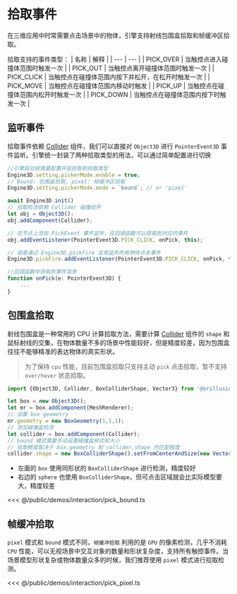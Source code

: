 # 拾取事件
在三维应用中时常需要点击场景中的物体，引擎支持射线包围盒拾取和帧缓冲区拾取。

拾取支持的事件类型：
| 名称 | 解释 |
| --- | --- |
| PICK_OVER | 当触控点进入碰撞体范围时触发一次 |
| PICK_OUT | 当触控点离开碰撞体范围时触发一次 |
| PICK_CLICK | 当触控点在碰撞体范围内按下并松开，在松开时触发一次 |
| PICK_MOVE | 当触控点在碰撞体范围内移动时触发 |
| PICK_UP | 当触控点在碰撞体范围内松开时触发一次 |
| PICK_DOWN | 当触控点在碰撞体范围内按下时触发一次 |

## 监听事件
拾取事件依赖 [Collider](/guide/physics/collider) 组件，我们可以直接对 `Object3D` 进行 `PointerEvent3D` 事件监听。引擎统一封装了两种拾取类型的用法，可以通过简单配置进行切换

```ts
//引擎启动前需要配置开启拾取和拾取类型
Engine3D.setting.pickerMode.enable = true;
// Bound: 包围盒拾取, pixel: 帧缓冲区拾取
Engine3D.setting.pickerMode.mode = `bound`; // or 'pixel'

await Engine3D.init()
// 拾取检测依赖 Collider 碰撞组件
let obj = Object3D();
obj.addComponent(Collider);

// 在节点上添加 PickEvent 事件监听，在回调函数可以获取到对应的事件
obj.addEventListener(PointerEvent3D.PICK_CLICK, onPick, this);

// 或者通过 Engine3D.pickFire 全局监听所有物体点击事件
Engine3D.pickFire.addEventListener(PointerEvent3D.PICK_CLICK, onPick, this);

//回调函数中获取到事件信息
function onPick(e: PointerEvent3D) {
    ...
}
```

## 包围盒拾取
射线包围盒是一种常用的 CPU 计算拾取方法，需要计算 [Collider](/guide/physics/collider) 组件的 `shape` 和鼠标射线的交集，在物体数量不多的场景中性能较好，但是精度较差，因为包围盒往往不能够精准的表达物体的真实形状。   
> 为了保持 `cpu` 性能，目前包围盒拾取只支持主动 `pick` 点击拾取，暂不支持 `over/hover` 状态拾取。 

```ts
import {Object3D, Collider, BoxColliderShape, Vector3} from '@orillusion/core';

let box = new Object3D();
let mr = box.addComponent(MeshRenderer);
// 设置 box geometry
mr.geometry = new BoxGeometry(1,1,1);
// 添加碰撞盒检测
let collider = box.addComponent(Collider);
// bound 模式需要手动设置碰撞盒样式和大小
// 拾取精度取决于 box.geometry 和 collider.shape 的匹配程度
collider.shape = new BoxColliderShape().setFromCenterAndSize(new Vector3(0, 0, 0), new Vector3(1, 1, 1));
```

- 左面的 `box` 使用同形状的 `BoxColliderShape` 进行检测，精度较好
- 右边的 `sphere` 也使用 `BoxColliderShape`，但可点击区域就会比实际模型要大，精度较差

<Demo :height="400" src="/demos/interaction/pick_bound.ts"></Demo>

<<< @/public/demos/interaction/pick_bound.ts


## 帧缓冲拾取
`pixel` 模式和 `bound` 模式不同，`帧缓冲拾取` 利用的是 `GPU` 的像素检测，几乎不消耗 `CPU` 性能，可以无视场景中交互对象的数量和形状复杂度，支持所有触控事件。当场景模型形状复杂或物体数量众多的时候，我们推荐使用 `pixel` 模式进行拾取检测。

<Demo :height="400" src="/demos/interaction/pick_pixel.ts"></Demo>

<<< @/public/demos/interaction/pick_pixel.ts
